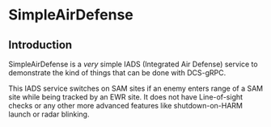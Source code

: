 # SimpleAirDefense

## Introduction

SimpleAirDefense is a _very_ simple IADS (Integrated Air Defense) service
to demonstrate the kind of things that can be done with DCS-gRPC.

This IADS service switches on SAM sites if an enemy enters range of a SAM
site while being tracked by an EWR site. It does not have Line-of-sight checks
or any other more advanced features like shutdown-on-HARM launch or radar
blinking.